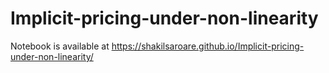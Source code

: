 # Implicit-pricing-under-non-linearity

Notebook is available at https://shakilsaroare.github.io/Implicit-pricing-under-non-linearity/

